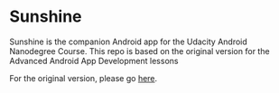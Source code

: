 Sunshine
========

Sunshine is the companion Android app for the Udacity Android Nanodegree Course. 
This repo is based on the original version for the Advanced Android App Development lessons

For the original version, please go [here](https://github.com/udacity/Advanced_Android_Development).
